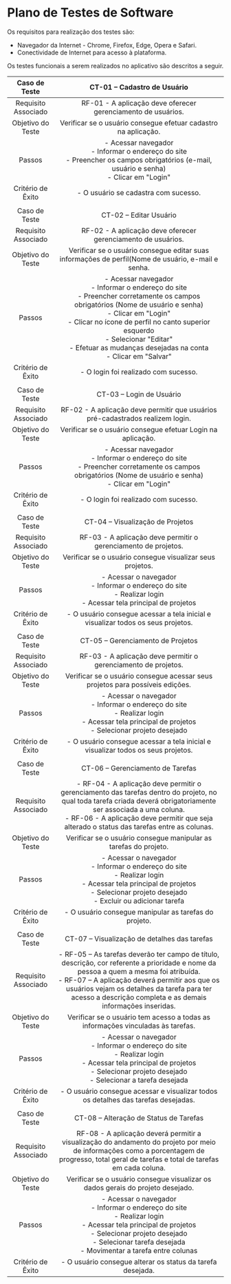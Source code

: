 # Plano de Testes de Software

Os requisitos para realização dos testes são:

- Navegador da Internet - Chrome, Firefox, Edge, Opera e Safari.
- Conectividade de Internet para acesso à plataforma.


Os testes funcionais a serem realizados no aplicativo são descritos a seguir.
 
| **Caso de Teste** 	| **CT-01 – Cadastro de Usuário** 	|
|:---:	|:---:	|
|	Requisito Associado 	| RF-01 - A aplicação deve oferecer gerenciamento de usuários. |
| Objetivo do Teste 	| Verificar se o usuário consegue efetuar cadastro na aplicação. |
| Passos 	| - Acessar navegador <br> - Informar o endereço do site<br> - Preencher os campos obrigatórios (e-mail, usuário e senha) <br> - Clicar em "Login" |
|Critério de Êxito | - O usuário se cadastra com sucesso. |
|  	|  	|
| Caso de Teste 	| CT-02 – Editar Usuário	|
|Requisito Associado | RF-02	- A aplicação deve oferecer gerenciamento de usuários. |
| Objetivo do Teste 	| Verificar se o usuário consegue editar suas informações de perfil(Nome de usuário, e-mail e senha. |
| Passos 	| - Acessar navegador <br> - Informar o endereço do site<br> - Preencher corretamente os campos obrigatórios (Nome de usuário e senha) <br> - Clicar em "Login" <br> - Clicar no ícone de perfil no canto superior esquerdo <br> - Selecionar "Editar" <br> - Efetuar as mudanças desejadas na conta <br> - Clicar em "Salvar" |
|Critério de Êxito | - O login foi realizado com sucesso. |
|  	|  	|
| Caso de Teste 	| CT-03 – Login de Usuário	|
|Requisito Associado | RF-02	- A aplicação deve permitir que usuários pré-cadastrados realizem login. |
| Objetivo do Teste 	| Verificar se o usuário consegue efetuar Login na aplicação. |
| Passos 	| - Acessar navegador <br> - Informar o endereço do site<br> - Preencher corretamente os campos obrigatórios (Nome de usuário e senha) <br> - Clicar em "Login" |
|Critério de Êxito | - O login foi realizado com sucesso. |
|  	|  	|
| Caso de Teste 	| CT-04 – Visualização de Projetos	|
|Requisito Associado | RF-03	- A aplicação deve permitir o gerenciamento de projetos. |
| Objetivo do Teste 	| Verificar se o usuário consegue visualizar seus projetos. |
| Passos 	| - Acessar o navegador <br> - Informar o endereço do site<br> - Realizar login <br> - Acessar tela principal de projetos |
|Critério de Êxito | - O usuário consegue acessar a tela inicial e visualizar todos os seus projetos. |
|  	|  	|
| Caso de Teste 	| CT-05 – Gerenciamento de Projetos	|
|Requisito Associado | RF-03	- A aplicação deve permitir o gerenciamento de projetos. |
| Objetivo do Teste 	| Verificar se o usuário consegue acessar seus projetos para possíveis edições. |
| Passos 	| - Acessar o navegador <br> - Informar o endereço do site<br> - Realizar login <br> - Acessar tela principal de projetos <br> - Selecionar projeto desejado |
|Critério de Êxito | - O usuário consegue acessar a tela inicial e visualizar todos os seus projetos. |
|  	|  	|
| Caso de Teste 	| CT-06 – Gerenciamento de Tarefas	|
|Requisito Associado | - RF-04	- A aplicação deve permitir o gerenciamento das tarefas dentro do projeto, no qual toda tarefa criada deverá obrigatoriamente ser associada a uma coluna. <br> - RF-06	- A aplicação deve permitir que seja alterado o status das tarefas entre as colunas. |
| Objetivo do Teste 	| Verificar se o usuário consegue manipular as tarefas do projeto. |
| Passos 	| - Acessar o navegador <br> - Informar o endereço do site<br> - Realizar login <br> - Acessar tela principal de projetos <br> - Selecionar projeto desejado <br> - Excluir ou adicionar tarefa |
|Critério de Êxito | - O usuário consegue manipular as tarefas do projeto. |
|  	|  	|
| Caso de Teste 	| CT-07 – Visualização de detalhes das tarefas	|
|Requisito Associado | - RF-05 – As tarefas deverão ter campo de título, descrição, cor referente a prioridade e nome da pessoa a quem a mesma foi atribuída. <br> - RF-07 – A aplicação deverá permitir aos que os usuários vejam os detalhes da tarefa para ter acesso a descrição completa e as demais informações inseridas. |
| Objetivo do Teste 	| Verificar se o usuário tem acesso a todas as informações vinculadas às tarefas. |
| Passos 	| - Acessar o navegador <br> - Informar o endereço do site<br> - Realizar login <br> - Acessar tela principal de projetos <br> - Selecionar projeto desejado <br> - Selecionar a tarefa desejada |
|Critério de Êxito | - O usuário consegue acessar e visualizar todos os detalhes das tarefas desejadas. |
|  	|  	|
| Caso de Teste 	| CT-08 – Alteração de Status de Tarefas	|
|Requisito Associado | RF-08	- A aplicação deverá permitir a visualização do andamento do projeto por meio de informações como a porcentagem de progresso, total geral de tarefas e total de tarefas em cada coluna. |
| Objetivo do Teste 	| Verificar se o usuário consegue visualizar os dados gerais do projeto desejado. |
| Passos 	| - Acessar o navegador <br> - Informar o endereço do site<br> - Realizar login <br> - Acessar tela principal de projetos <br> - Selecionar projeto desejado <br> - Selecionar tarefa desejada <br> - Movimentar a tarefa entre colunas |
|Critério de Êxito | - O usuário consegue alterar os status da tarefa desejada. |
